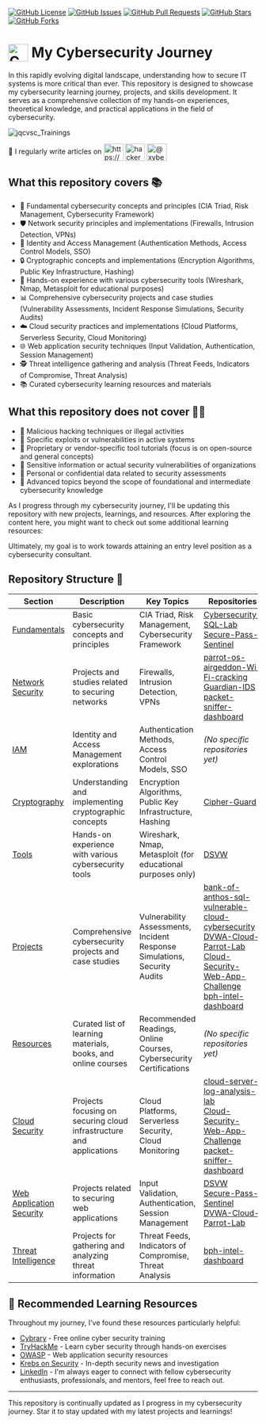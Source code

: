 [![GitHub License](https://img.shields.io/github/license/JQCVSC/Trainings)](https://github.com/JQCVSC/Trainings/blob/main/LICENSE)
[![GitHub Issues](https://img.shields.io/github/issues/JQCVSC/Trainings)](https://github.com/JQCVSC/Trainings/issues)
[![GitHub Pull Requests](https://img.shields.io/github/issues-pr/JQCVSC/Trainings)](https://github.com/JQCVSC/Trainings/pulls)
[![GitHub Stars](https://img.shields.io/github/stars/JQCVSC/Trainings)](https://github.com/JQCVSC/Trainings/stargazers)
[![GitHub Forks](https://img.shields.io/github/forks/JQCVSC/Trainings)](https://github.com/JQCVSC/Trainings/network/members)

# <a href="https://github.com/JQCVSC/Trainings" target="_blank"><img src="https://github.com/user-attachments/assets/0f12a6e4-83ab-4b0e-9226-fb3a219382dd" alt="Cybersecurity Lock Icon" height="35" width="40" align="top" /></a> My Cybersecurity Journey

In this rapidly evolving digital landscape, understanding how to secure IT systems is more critical than ever. This repository is designed to showcase my cybersecurity learning journey, projects, and skills development. It serves as a comprehensive collection of my hands-on experiences, theoretical knowledge, and practical applications in the field of cybersecurity.

![jqcvsc_Trainings](https://github.com/user-attachments/assets/47c9663f-39b9-4692-a7fd-50d5dc80f937)

📝 I regularly write articles on 
<a href="https://dev.to/https://dev.to/jqcvsc" target="blank"><img align="center" src="https://raw.githubusercontent.com/rahuldkjain/github-profile-readme-generator/master/src/images/icons/Social/devto.svg" alt="https://dev.to/jqcvsc" height="35" width="40" /></a>
<a href="https://hackernoon.com/u/xybercoyote/" target="blank"><img align="center" src="https://app.hackernoon.com/hn-green-logo-no-shadow.png" alt="hackernoon" height="35" width="40" /></a>
<a href="https://medium.com/@xybercoyote" target="blank"><img align="center" src="https://raw.githubusercontent.com/rahuldkjain/github-profile-readme-generator/master/src/images/icons/Social/medium.svg" alt="@xybercoyote" height="35" width="40" /></a>

## What this repository covers 📚

* 🔐 Fundamental cybersecurity concepts and principles (CIA Triad, Risk Management, Cybersecurity Framework)
* 🛡️ Network security principles and implementations (Firewalls, Intrusion Detection, VPNs)
* 🔑 Identity and Access Management (Authentication Methods, Access Control Models, SSO)
* 🔒 Cryptographic concepts and implementations (Encryption Algorithms, Public Key Infrastructure, Hashing)
* 🔧 Hands-on experience with various cybersecurity tools (Wireshark, Nmap, Metasploit for educational purposes)
* 📊 Comprehensive cybersecurity projects and case studies (Vulnerability Assessments, Incident Response Simulations, Security Audits)
* ☁️ Cloud security practices and implementations (Cloud Platforms, Serverless Security, Cloud Monitoring)
* 🌐 Web application security techniques (Input Validation, Authentication, Session Management)
* 🕵️ Threat intelligence gathering and analysis (Threat Feeds, Indicators of Compromise, Threat Analysis)
* 📚 Curated cybersecurity learning resources and materials

## What this repository does not cover 🙅‍♂️

* 🚫 Malicious hacking techniques or illegal activities
* 🚫 Specific exploits or vulnerabilities in active systems
* 🚫 Proprietary or vendor-specific tool tutorials (focus is on open-source and general concepts)
* 🚫 Sensitive information or actual security vulnerabilities of organizations
* 🚫 Personal or confidential data related to security assessments
* 🚫 Advanced topics beyond the scope of foundational and intermediate cybersecurity knowledge

As I progress through my cybersecurity journey, I'll be updating this repository with new projects, learnings, and resources. After exploring the content here, you might want to check out some additional learning resources:

Ultimately, my goal is to work towards attaining an entry level position as a cybersecurity consultant.

## Repository Structure 📁

| **Section**                   | **Description**                                                          | **Key Topics**                                                           | **Repositories** |
|-------------------------------|---------------------------------------------------------------------------|---------------------------------------------------------------------------|-------------------|
| [Fundamentals](./fundamentals)| Basic cybersecurity concepts and principles                               | CIA Triad, Risk Management, Cybersecurity Framework                      | [Cybersecurity-SQL-Lab](https://github.com/JQCVSC/Cybersecurity-SQL-Lab)<br>[Secure-Pass-Sentinel](https://github.com/JQCVSC/Secure-Pass-Sentinel) |
| [Network Security](./network) | Projects and studies related to securing networks                         | Firewalls, Intrusion Detection, VPNs                                     | [parrot-os-airgeddon-Wi-Fi-cracking](https://github.com/JQCVSC/parrot-os-airgeddon-Wi-Fi-cracking)<br>[Guardian-IDS](https://github.com/JQCVSC/Guardian-IDS)<br>[packet-sniffer-dashboard](https://github.com/JQCVSC/packet-sniffer-dashboard) |
| [IAM](./iam)                  | Identity and Access Management explorations                               | Authentication Methods, Access Control Models, SSO                       | *(No specific repositories yet)* |
| [Cryptography](./crypto)      | Understanding and implementing cryptographic concepts                     | Encryption Algorithms, Public Key Infrastructure, Hashing                | [Cipher-Guard](https://github.com/JQCVSC/Cipher-Guard) |
| [Tools](./tools)              | Hands-on experience with various cybersecurity tools                      | Wireshark, Nmap, Metasploit (for educational purposes only)              | [DSVW](https://github.com/JQCVSC/DSVW) |
| [Projects](./projects)        | Comprehensive cybersecurity projects and case studies                     | Vulnerability Assessments, Incident Response Simulations, Security Audits | [bank-of-anthos-sql-vulnerable-cloud-cybersecurity](https://github.com/JQCVSC/bank-of-anthos-sql-vulnerable-cloud-cybersecurity)<br>[DVWA-Cloud-Parrot-Lab](https://github.com/JQCVSC/DVWA-Cloud-Parrot-Lab)<br>[Cloud-Security-Web-App-Challenge](https://github.com/JQCVSC/Cloud-Security-Web-App-Challenge)<br>[bph-intel-dashboard](https://github.com/JQCVSC/bph-intel-dashboard) |
| [Resources](./resources)      | Curated list of learning materials, books, and online courses             | Recommended Readings, Online Courses, Cybersecurity Certifications       | *(No specific repositories yet)* |
| [Cloud Security](./cloud)     | Projects focusing on securing cloud infrastructure and applications       | Cloud Platforms, Serverless Security, Cloud Monitoring                   | [cloud-server-log-analysis-lab](https://github.com/JQCVSC/cloud-server-log-analysis-lab)<br>[Cloud-Security-Web-App-Challenge](https://github.com/JQCVSC/Cloud-Security-Web-App-Challenge)<br>[packet-sniffer-dashboard](https://github.com/JQCVSC/packet-sniffer-dashboard) |
| [Web Application Security](./web-app) | Projects related to securing web applications                    | Input Validation, Authentication, Session Management                     | [DSVW](https://github.com/JQCVSC/DSVW)<br>[Secure-Pass-Sentinel](https://github.com/JQCVSC/Secure-Pass-Sentinel)<br>[DVWA-Cloud-Parrot-Lab](https://github.com/JQCVSC/DVWA-Cloud-Parrot-Lab) |
| [Threat Intelligence](./threat-intel) | Projects for gathering and analyzing threat information          | Threat Feeds, Indicators of Compromise, Threat Analysis                  | [bph-intel-dashboard](https://github.com/JQCVSC/bph-intel-dashboard) |
## 🎒 Recommended Learning Resources

Throughout my journey, I've found these resources particularly helpful:

- [Cybrary](https://www.cybrary.it/) - Free online cyber security training
- [TryHackMe](https://tryhackme.com/) - Learn cyber security through hands-on exercises
- [OWASP](https://owasp.org/) - Web application security resources
- [Krebs on Security](https://krebsonsecurity.com/) - In-depth security news and investigation
- [LinkedIn](https://www.linkedin.com/in/jqcvsc/) - I'm always eager to connect with fellow cybersecurity enthusiasts, professionals, and mentors, feel free to reach out.



---

This repository is continually updated as I progress in my cybersecurity journey. Star it to stay updated with my latest projects and learnings!
